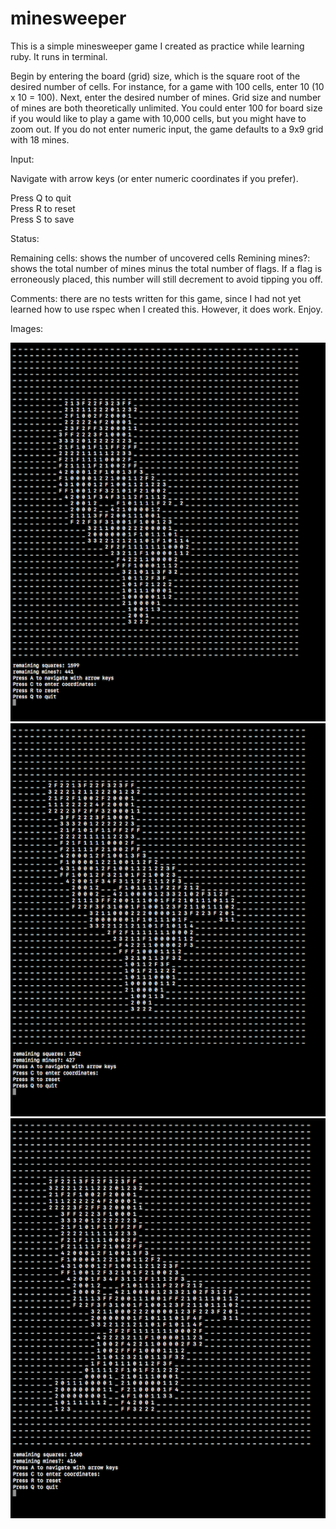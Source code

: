 # minesweeper

This is a simple minesweeper game I created as practice while learning ruby. It runs in terminal. 

Begin by entering the board (grid) size, which is the square root of the desired number of cells. For instance, for a game with 100 cells, enter 10 (10 x 10 = 100). Next, enter the desired number of mines. Grid size and number of mines are both theoretically unlimited. You could enter 100 for board size if you would like to play a game with 10,000 cells, but you might have to zoom out. If you do not enter numeric input, the game defaults to a 9x9 grid with 18 mines.

Input:

Navigate with arrow keys (or enter numeric coordinates if you prefer).

Press Q to quit<br/>
Press R to reset<br/>
Press S to save

Status:

Remaining cells: shows the number of uncovered cells
Remining mines?: shows the total number of mines minus the total number of flags. If a flag is erroneously placed, this number will still decrement to avoid tipping you off. 

Comments: there are no tests written for this game, since I had not yet learned how to use rspec when I created this. However, it does work. Enjoy.

Images:

<img src="./images/trevors_minesweeper.jpg" width="550">
<img src="./images/trevors_minesweeper2.jpg" width="550">
<img src="./images/trevors_minesweeper3.jpg" width="550">


